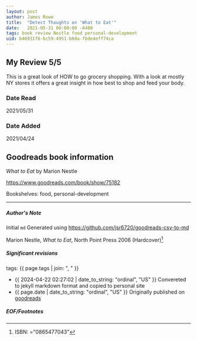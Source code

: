 ```yaml
---
layout: post
author: James Rowe
title:  "Detect Thoughts on 'What to Eat'"
date:   2021-05-31 00:00:00 -0400
tags: book review Nestle food personal-development
uid: b46931f6-bc59-4951-b68a-f6de4eff74ca
---
```


<!-- highly dependent on how you personally use jekyll templates, and how you want this to show up -->
<!-- escape any jekyll keys with double brackets -->

## My Review 5/5

This is a great look of HOW to go grocery shopping. With a look at mostly NY stores it offers a great insight in how best to shop and feed your body.

### Date Read
2021/05/31

### Date Added
2021/04/24

## Goodreads book information

*What to Eat* by Marion Nestle

https://www.goodreads.com/book/show/75182

Bookshelves: food, personal-development

---

##### Author's Note

Initial `md` Generated using https://github.com/jsr6720/goodreads-csv-to-md

Marion Nestle, *What to Eat*,  North Point Press 2006 (Hardcover)[^1]

##### Significant revisions

tags: {{ page.tags | join: ", " }} <!-- todo move this somewhere -->

- {{ 2024-04-22 02:27:02 | date_to_string: "ordinal", "US" }} Convereted to jekyll markdown format and copied to personal site
- {{ page.date | date_to_string: "ordinal", "US" }} Originally published on [goodreads](https://www.goodreads.com)

##### EOF/Footnotes

[^1]: ISBN: ="0865477043"